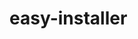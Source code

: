 # easy-installer
  
                                                                                                                                
